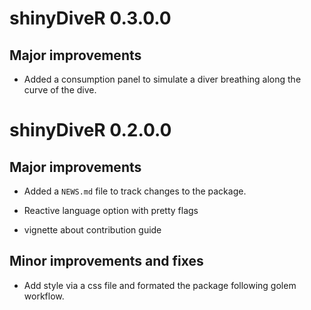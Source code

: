 # shinyDiveR 0.3.0.0

## Major improvements

* Added a consumption panel to simulate a diver breathing along the curve of the dive.

# shinyDiveR 0.2.0.0

## Major improvements

* Added a `NEWS.md` file to track changes to the package.

* Reactive language option with pretty flags

* vignette about contribution guide

## Minor improvements and fixes

* Add style via a css file and formated the package following golem workflow.
